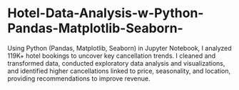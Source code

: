 # Hotel-Data-Analysis-w-Python-Pandas-Matplotlib-Seaborn-
Using Python (Pandas, Matplotlib, Seaborn) in Jupyter Notebook, I analyzed 119K+ hotel bookings to uncover key cancellation trends. I cleaned and transformed data, conducted exploratory data analysis and visualizations, and identified higher cancellations linked to price, seasonality, and location, providing recommendations to improve revenue.
